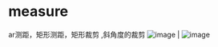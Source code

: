 # measure
ar测距，矩形测距，矩形裁剪 ,斜角度的裁剪
![image](https://github.com/sherygril/measure/WechatIMG4.jpeg) |
![image](https://github.com/sherygril/measure/WechatIMG5.jpeg)
